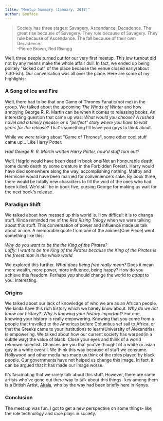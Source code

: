 ```yaml
---
title: "Meetup Summary (January, 2017)"
author: Bonface
---
```

> Society has three stages: Savagery, Ascendance, Decadence. The great rise because of Savegery. They rule because of Savagery. They rule because of Ascendance. The fall because of their own Decadence.  
>-Pierce Brown, Red Risingg

Well, three people turned out for our very first meetup. This low turnout did not by any means make the whole affair dull. In fact, we ended up being politely "kicked out" of the place because the venue closed early(about 7:30-ish). Our conversation was all over the place. Here are some of my highlights:

### A Song of Ice and Fire
Well, there had to be that one Game of Thrones Fanatic(not me) in the group. We talked about the upcoming *The Winds of Winter* and how annoying George R. R. Martin can be when it comes to releasing books. An interesting question that came up was: *What would you choose? A rushed novel and a timely release; or a "perfect" story where you have to wait years for the release?* That's something I'll leave you guys to think about.

While we were talking about "Game of Thrones", some other cool stuff came up... Like Harry Potter.

*Had George R. R. Martin written Harry Potter, how'd stuff turn out?*

Well, Hagrid would have been dead in book one(Not an honourable death, some dumb death by some creature in the Forbidden Forest). Harry would have died somewhere along the way, accomplishing nothing. Malfoy and Hermione would have been married for convenience's sake. By book three, there would be totally new characters to fill the void of the ones who had been killed. We'd still be in book five, cursing George for making us wait for the next book's release.

### Paradigm Shift
We talked about how messed up this world is. How difficult it is to change stuff. Kinda reminded me of the *Red Rising Trilogy* when we were talking about this stuff. This conversation of power and influence made us talk about anime. A memorable quote from one of the animes(One Piece) went something like this:

*Why do you want to be the the King of the Pirates?*  
*Luffy: I want to be the King of the Pirates because the King of the Pirates is the freest man in the whole world*

We explored this further. *What does being free really mean?* Does it mean more wealth, more power, more influence, being happy? How do you achieve this freedom. Perhaps *you* should change the world to *adapt* to you. Interesting.

### Origins
We talked about our lack of knowledge of who we are as an African people. We kinda have this rich history which we barely know about. *Why do we not know our history?*. *Why is knowing your history important?* For one, knowing your history is really empowering. Knowing that you come from a people that travelled to the Americas before Columbus set sail to Africa, or that the Greeks came to your institutions to learn(University of Alexandria) is empowering. We talked about how our current society has warped(in a subtle way) the value of black. Close your eyes and think of a world reknown scientist. Chances are you that you've thought of a white or asian guy in a white overall. We think this way because of stuff we consume. Hollywood and other media has made us think of the roles played by black people. Our governments have not helped us change this image. In fact, it can be argued that it has made our image worse. 

It's fascinating that we rarely talk about this stuff. However, there are some artists who've gone out there way to talk about this things- key among them is a British Artist, [Akala](https://www.youtube.com/watch?v=LjvUMr1-AAU), who by the way had been briefly here in Kenya.


### Conclusion
The meet up was fun. I got to get a new perspective on some things- like the role technology and race plays in society. 
